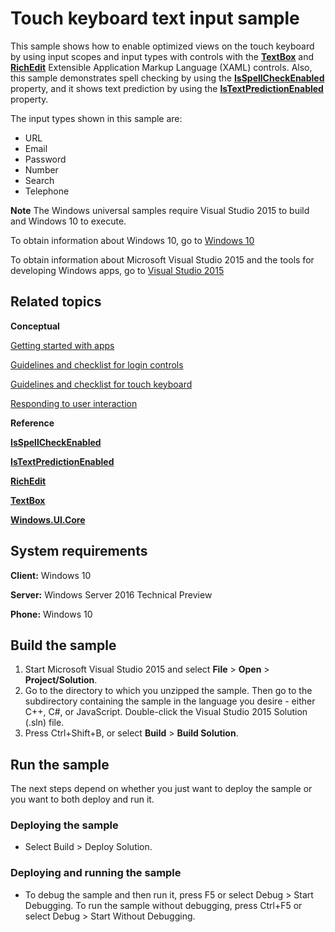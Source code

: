 ﻿<!---
  category: CustomUserInteractions
  samplefwlink: http://go.microsoft.com/fwlink/p/?LinkId=690716
--->

# Touch keyboard text input sample

This sample shows how to enable optimized views on the touch keyboard by using input scopes and input types with controls with the [**TextBox**](http://msdn.microsoft.com/library/windows/apps/br209683) and [**RichEdit**](http://msdn.microsoft.com/library/windows/apps/br227548) Extensible Application Markup Language (XAML) controls. Also, this sample demonstrates spell checking by using the [**IsSpellCheckEnabled**](http://msdn.microsoft.com/library/windows/apps/br209688) property, and it shows text prediction by using the [**IsTextPredictionEnabled**](http://msdn.microsoft.com/library/windows/apps/br209690) property.

The input types shown in this sample are:

-   URL
-   Email
-   Password
-   Number
-   Search
-   Telephone

**Note** The Windows universal samples require Visual Studio 2015 to build and Windows 10 to execute.
 
To obtain information about Windows 10, go to [Windows 10](http://go.microsoft.com/fwlink/?LinkID=532421)

To obtain information about Microsoft Visual Studio 2015 and the tools for developing Windows apps, go to [Visual Studio 2015](http://go.microsoft.com/fwlink/?LinkID=532422)

Related topics
--------------

**Conceptual**

[Getting started with apps](http://msdn.microsoft.com/library/windows/apps/)

[Guidelines and checklist for login controls](http://msdn.microsoft.com/library/windows/apps/hh965453)

[Guidelines and checklist for touch keyboard](http://msdn.microsoft.com/library/windows/apps/hh972345)

[Responding to user interaction](http://msdn.microsoft.com/library/windows/apps/hh700412)

**Reference**

[**IsSpellCheckEnabled**](http://msdn.microsoft.com/library/windows/apps/br209688)

[**IsTextPredictionEnabled**](http://msdn.microsoft.com/library/windows/apps/br209690)

[**RichEdit**](http://msdn.microsoft.com/library/windows/apps/br227548)

[**TextBox**](http://msdn.microsoft.com/library/windows/apps/br209683)

[**Windows.UI.Core**](http://msdn.microsoft.com/library/windows/apps/br208383)

## System requirements

**Client:** Windows 10

**Server:** Windows Server 2016 Technical Preview

**Phone:** Windows 10

## Build the sample

1. Start Microsoft Visual Studio 2015 and select **File** \> **Open** \> **Project/Solution**.
2. Go to the directory to which you unzipped the sample. Then go to the subdirectory containing the sample in the language you desire - either C++, C#, or JavaScript. Double-click the Visual Studio 2015 Solution (.sln) file. 
3. Press Ctrl+Shift+B, or select **Build** \> **Build Solution**. 

## Run the sample

The next steps depend on whether you just want to deploy the sample or you want to both deploy and run it.

### Deploying the sample

- Select Build > Deploy Solution. 

### Deploying and running the sample

- To debug the sample and then run it, press F5 or select Debug >  Start Debugging. To run the sample without debugging, press Ctrl+F5 or select Debug > Start Without Debugging. 

